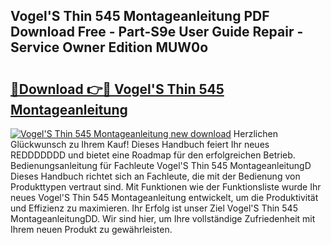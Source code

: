 ## Vogel'S Thin 545 Montageanleitung PDF Download Free - Part-S9e User Guide Repair - Service Owner Edition MUW0o

# <h2><a href="http://df6sp6.blite.top/?on=Vogel%27S+Thin+545+Montageanleitung">🔗Download 👉🔴 Vogel'S Thin 545 Montageanleitung</a></h2>

[![Vogel'S Thin 545 Montageanleitung new download](https://i.imgur.com/lujVjoI.png)](http://df6sp6.blite.top/?on=Vogel%27S+Thin+545+Montageanleitung)
Herzlichen Glückwunsch zu Ihrem Kauf! Dieses Handbuch feiert Ihr neues REDDDDDDD und bietet eine Roadmap für den erfolgreichen Betrieb. Bedienungsanleitung für Fachleute Vogel'S Thin 545 MontageanleitungD Dieses Handbuch richtet sich an Fachleute, die mit der Bedienung von Produkttypen vertraut sind. Mit Funktionen wie der Funktionsliste wurde Ihr neues Vogel'S Thin 545 Montageanleitung entwickelt, um die Produktivität und Effizienz zu maximieren. Ihr Erfolg ist unser Ziel Vogel'S Thin 545 MontageanleitungDD. Wir sind hier, um Ihre vollständige Zufriedenheit mit Ihrem neuen Produkt zu gewährleisten.
